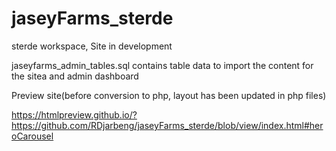 # jaseyFarms_sterde
sterde workspace, Site in development

jaseyfarms_admin_tables.sql contains table data to import the content for the sitea and admin dashboard

Preview site(before conversion to php, layout has been updated in php files)

https://htmlpreview.github.io/?https://github.com/RDjarbeng/jaseyFarms_sterde/blob/view/index.html#heroCarousel

